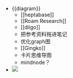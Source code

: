 - {{diagram}}
    - [[heptabase]]
    - [[Roam Research]]
    - [[diigo]]
    - 把参考资料拖进笔记
    - 优化graph图
    - [[Gingko]]
    - 卡片思维导图
    - mindnode？
- ![](https://firebasestorage.googleapis.com/v0/b/firescript-577a2.appspot.com/o/imgs%2Fapp%2Fxinyiheng%2F_Wl0phM6Ek.png?alt=media&token=517d595a-7ec1-4768-9481-da8a2346434a)
